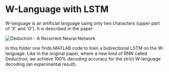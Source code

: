 # W-Language with LSTM

W-language is an artificial language using only two characters (upper part of 'X' and 'O').
It is described in the paper:

![Deductron - A Recurrent Neural Network](https://arxiv.org/abs/1806.09038)


In this folder one finds MATLAB code to train a bidirectional LSTM on the W-language.
Like in the original paper, where a new kind of RNN called Deductron, we achieve
100% decoding accuracy for the strict W-language decoding (an experimental result).
